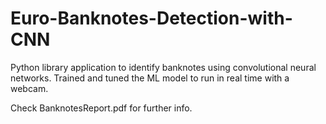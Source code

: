 # Euro-Banknotes-Detection-with-CNN
Python library application to identify banknotes using convolutional neural networks.
Trained and tuned the ML model to run in real time with a webcam.

Check BanknotesReport.pdf for further info.
